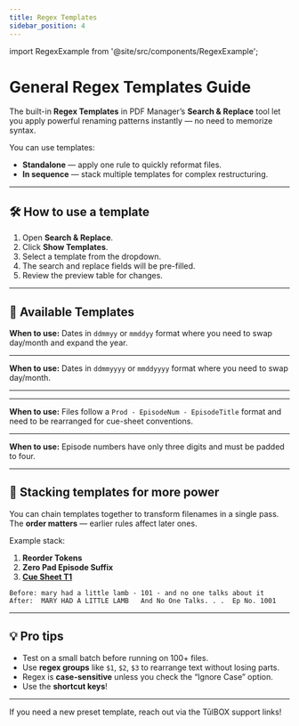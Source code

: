 ```yaml
---
title: Regex Templates
sidebar_position: 4
---
```


import RegexExample from '@site/src/components/RegexExample';

# General Regex Templates Guide

The built-in **Regex Templates** in PDF Manager’s **Search & Replace** tool let you apply powerful renaming patterns instantly — no need to memorize syntax.  

You can use templates:
- **Standalone** — apply one rule to quickly reformat files.
- **In sequence** — stack multiple templates for complex restructuring.

---

## 🛠 How to use a template

1. Open **Search & Replace**.
2. Click **Show Templates**.
3. Select a template from the dropdown.
4. The search and replace fields will be pre-filled.
5. Review the preview table for changes.

---

## 📂 Available Templates

<RegexExample
  title="📆 Date Conversion 1 — 6-digit dates"
  pattern="(\d{2})(\d{2})(\d{2})"
  replace="$2$120$3"
  before="Dinosaurs are cool Ep No. 010225"
/>

**When to use:** Dates in `ddmmyy` or `mmddyy` format where you need to swap day/month and expand the year.  

---
<RegexExample
  title="📆 Date Conversion 2 — 8-digit dates"
  pattern="(\d{2})(\d{2})(\d{4})"
  replace="$2$1$3"
  before="Words are weird Ep No. 01142025"
  note="Works only with exactly 8 digits; keeps the full 4-digit year."
/>

**When to use:** Dates in `ddmmyyyy` or `mmddyyyy` format where you need to swap day/month.  

---

<RegexExample
  title='🆔 Add "Ep No."'
  pattern="(\d+)$"
  replace="Ep No. $1"
  before="Oops, I Did It Again 1001"
  note="Matches on the final numeric sequence in the filename; useful for files that already have partial episode numbers in the filename."
/>

---

<RegexExample
  title="🔀 Reorder Tokens"
  pattern="^(.+)\s\-\s(.+)\s\-\s(.+)$"
  replace="$1   $3  Ep No. $2"
  before="THIS SHOW - 101 - Exists Probably"
  note='Inserts three spaces before episode title and two spaces before "Ep No." (to match cue-sheet delimiter rules); useful for files exported from Soundmouse.'
/>

**When to use:** Files follow a `Prod - EpisodeNum - EpisodeTitle` format and need to be rearranged for cue-sheet conventions.  

---

<RegexExample
  title="0️⃣ Zero Pad Episode Suffix"
  pattern="(\d{2}$)"
  replace="0$1"
  before="What is a number 101"
  note='Works only when the last two characters in the filename are numbers; change the pad value or count by changing "0" in the replace bar.'
/>

**When to use:** Episode numbers have only three digits and must be padded to four.  

---

## 🔗 Stacking templates for more power

You can chain templates together to transform filenames in a single pass.  
The **order matters** — earlier rules affect later ones.

Example stack:
1. **Reorder Tokens**
2. **Zero Pad Episode Suffix**
3. [**Cue Sheet T1**](./cue-sheets.md)

```
Before: mary had a little lamb - 101 - and no one talks about it
After:  MARY HAD A LITTLE LAMB   And No One Talks. . .  Ep No. 1001
```

---

## 💡 Pro tips
- Test on a small batch before running on 100+ files.
- Use **regex groups** like `$1`, `$2`, `$3` to rearrange text without losing parts.
- Regex is **case-sensitive** unless you check the “Ignore Case” option.
- Use the **shortcut keys**!

---

If you need a new preset template, reach out via the TūlBOX support links!

